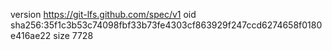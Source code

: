 version https://git-lfs.github.com/spec/v1
oid sha256:35f1c3b53c74098fbf33b73fe4303cf863929f247ccd6274658f0180e416ae22
size 7728
